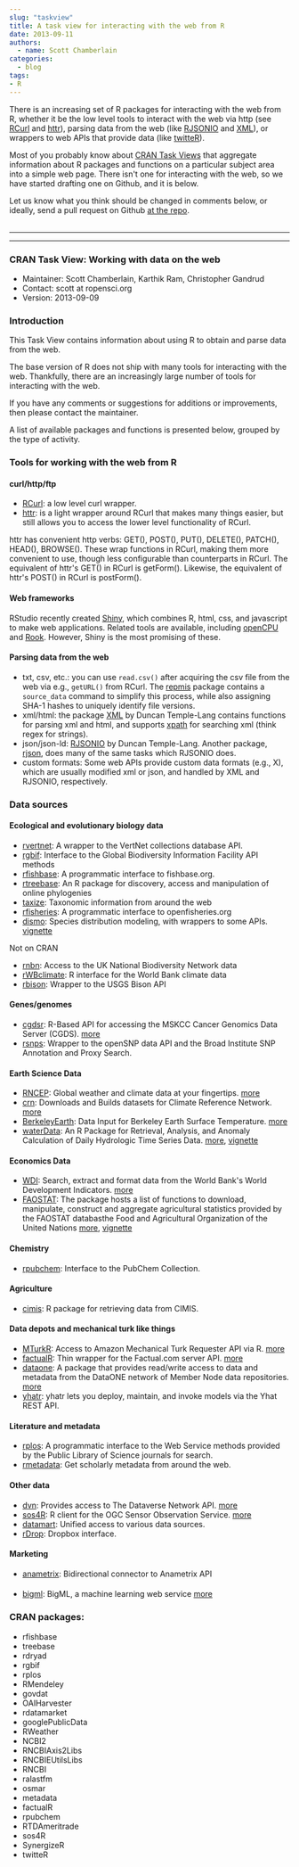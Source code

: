 ```yaml
---
slug: "taskview"
title: A task view for interacting with the web from R
date: 2013-09-11
authors:
  - name: Scott Chamberlain
categories:
  - blog
tags:
- R
---
```


There is an increasing set of R packages for interacting with the web from R, whether it be the low level tools to interact with the web via http (see [RCurl](http://cran.r-project.org/web/packages/RCurl/index.html) and [httr](http://cran.r-project.org/web/packages/httr/index.html)), parsing data from the web (like [RJSONIO](http://cran.r-project.org/web/packages/RJSONIO/index.html) and [XML](http://cran.r-project.org/web/packages/XML/index.html)), or wrappers to web APIs that provide data (like [twitteR](http://cran.r-project.org/web/packages/twitteR/index.html)).

Most of you probably know about [CRAN Task Views](http://cran.r-project.org/web/views/) that aggregate information about R packages and functions on a particular subject area into a simple web page. There isn't one for interacting with the web, so we have started drafting one on Github, and it is below.

Let us know what you think should be changed in comments below, or ideally, send a pull request on Github [at the repo](https://github.com/ropensci/webservices).
<br><br>

<hr>
<hr>

### CRAN Task View: Working with data on the web

- Maintainer: Scott Chamberlain, Karthik Ram, Christopher Gandrud
- Contact:	scott at ropensci.org
- Version:	2013-09-09

### Introduction

This Task View contains information about using R to obtain and parse data from the web.

The base version of R does not ship with many tools for interacting with the web. Thankfully, there are an increasingly large number of tools for interacting with the web.

If you have any comments or suggestions for additions or improvements, then please contact the maintainer.

A list of available packages and functions is presented below, grouped by the type of activity.

### Tools for working with the web from R

#### curl/http/ftp

- [RCurl](http://cran.r-project.org/web/packages/RCurl/index.html): a low level curl wrapper.
- [httr](http://cran.r-project.org/web/packages/httr/index.html): is a light wrapper around RCurl that makes many things easier, but still allows you to access the lower level functionality of RCurl.

httr has convenient http verbs: GET(), POST(), PUT(), DELETE(), PATCH(), HEAD(), BROWSE(). These wrap functions in RCurl, making them more convenient to use, though less configurable than counterparts in RCurl. The equivalent of httr's GET() in RCurl is getForm(). Likewise, the equivalent of httr's POST() in RCurl is postForm().

#### Web frameworks

RStudio recently created [Shiny](http://www.rstudio.com/shiny/), which combines R, html, css, and javascript to make web applications. Related tools are available, including [openCPU](https://public.opencpu.org/) and [Rook](http://cran.r-project.org/web/packages/Rook/index.html). However, Shiny is the most promising of these.

#### Parsing data from the web

- txt, csv, etc.: you can use `read.csv()` after acquiring the csv file from the web via e.g., `getURL()` from RCurl. The [repmis](http://cran.r-project.org/web/packages/repmis/index.html) package contains a `source_data` command to simplify this process, while also assigning SHA-1 hashes to uniquely identify file versions.
- xml/html: the package [XML](http://cran.r-project.org/web/packages/XML/index.html) by Duncan Temple-Lang contains functions for parsing xml and html, and supports [xpath](http://www.w3schools.com/xpath/default.asp) for searching xml (think regex for strings).
- json/json-ld: [RJSONIO](http://cran.r-project.org/web/packages/RJSONIO/index.html) by Duncan Temple-Lang. Another package, [rjson](http://cran.r-project.org/web/packages/rjson/index.html), does many of the same tasks which RJSONIO does.
- custom formats: Some web APIs provide custom data formats (e.g., X), which are usually modified xml or json, and handled by XML and RJSONIO, respectively.

### Data sources

#### Ecological and evolutionary biology data

- [rvertnet](http://cran.r-project.org/web/packages/rvertnet/index.html): A wrapper to the VertNet collections database API.
- [rgbif](http://cran.r-project.org/web/packages/rgbif/index.html): Interface to the Global Biodiversity Information Facility API methods
- [rfishbase](http://cran.r-project.org/web/packages/rfishbase/index.html): A programmatic interface to fishbase.org.
- [rtreebase](http://cran.r-project.org/web/packages/treebase/index.html): An R package for discovery, access and manipulation of online phylogenies
- [taxize](http://cran.r-project.org/web/packages/taxize/index.html): Taxonomic information from around the web
- [rfisheries](http://cran.r-project.org/web/packages/rfisheries/index.html): A programmatic interface to openfisheries.org
- [dismo](http://cran.r-project.org/web/packages/dismo/index.html): Species distribution modeling, with wrappers to some APIs. [vignette](http://cran.r-project.org/web/packages/dismo/vignettes/brt.pdf)

Not on CRAN

- [rnbn](https://github.com/JNCC-UK/rnbn): Access to the UK National Biodiversity Network data
- [rWBclimate](https://github.com/ropensci/rWBclimate): R interface for the World Bank climate data
- [rbison](https://github.com/ropensci/rbison): Wrapper to the USGS Bison API

#### Genes/genomes

- [cgdsr](http://cran.r-project.org/web/packages/cgdsr/index.html): R-Based API for accessing the MSKCC Cancer Genomics Data Server (CGDS). [more](http://www.cbioportal.org/public-portal)
- [rsnps](http://cran.r-project.org/web/packages/ropensnp/index.html): Wrapper to the openSNP data API and the Broad Institute SNP Annotation and Proxy Search.

#### Earth Science Data

- [RNCEP](http://cran.r-project.org/web/packages/RNCEP/index.html): Global weather and climate data at your fingertips. [more](https://sites.google.com/site/michaelukemp/rncep)
- [crn](http://cran.r-project.org/web/packages/crn/index.html): Downloads and Builds datasets for Climate Reference Network. [more](http://stevemosher.wordpress.com/)
- [BerkeleyEarth](http://cran.r-project.org/web/packages/BerkeleyEarth/index.html): Data Input for Berkeley Earth Surface Temperature. [more](http://stevemosher.wordpress.com/)
- [waterData](http://cran.r-project.org/web/packages/waterData/index.html): An R Package for Retrieval, Analysis, and Anomaly Calculation of Daily Hydrologic Time Series Data. [more](http://pubs.usgs.gov/of/2012/1168/), [vignette](http://cran.r-project.org/web/packages/waterData/vignettes/vignette.pdf)

#### Economics Data

- [WDI](http://cran.r-project.org/web/packages/WDI/index.html): Search, extract and format data from the World Bank's World Development Indicators. [more](https://sites.google.com/site/michaelukemp/rncep)
- [FAOSTAT](http://cran.r-project.org/web/packages/FAOSTAT/index.html): The package hosts a list of functions to download, manipulate, construct and aggregate agricultural statistics provided by the FAOSTAT databasthe Food and Agricultural Organization of the United Nations [more](http://cran.r-project.org/web/packages/FAOSTAT/index.html), [vignette](http://cran.r-project.org/web/packages/FAOSTAT/vignettes/FAOSTAT.pdf)

#### Chemistry

- [rpubchem](http://cran.r-project.org/web/packages/rpubchem/index.html): Interface to the PubChem Collection.

#### Agriculture

- [cimis](http://cran.r-project.org/web/packages/cimis/index.html): R package for retrieving data from CIMIS.

#### Data depots and mechanical turk like things

- [MTurkR](http://cran.r-project.org/web/packages/MTurkR/index.html): Access to Amazon Mechanical Turk Requester API via R. [more](http://thomasleeper.com/MTurkR/index.html)
- [factualR](http://cran.r-project.org/web/packages/factualR/index.html): Thin wrapper for the Factual.com server API. [more](http://www.exmachinatech.net/01/factualr/)
- [dataone](http://cran.r-project.org/web/packages/dataone/index.html): A package that provides read/write access to data and metadata from the DataONE network of Member Node data repositories. [more](http://releases.dataone.org/online/dataone_r/)
- [yhatr](http://cran.r-project.org/web/packages/yhatr/index.html): yhatr lets you deploy, maintain, and invoke models via the Yhat REST API.

#### Literature and metadata

- [rplos](http://cran.r-project.org/web/packages/rplos/index.html): A programmatic interface to the Web Service methods provided by the Public Library of Science journals for search.
- [rmetadata](https://github.com/ropensci/rmetadata): Get scholarly metadata from around the web.

#### Other data

- [dvn](http://cran.r-project.org/web/packages/dvn/index.html): Provides access to The Dataverse Network API. [more](http://thedata.org/)
- [sos4R](http://cran.r-project.org/src/contrib/Archive/sos4R/): R client for the OGC Sensor Observation Service. [more](http://www.nordholmen.net/sos4r)
- [datamart](http://cran.r-project.org/web/packages/datamart/index.html): Unified access to various data sources.
- [rDrop](https://github.com/karthikram/rDrop): Dropbox interface.

#### Marketing

- [anametrix](http://cran.r-project.org/web/packages/anametrix/index.html): Bidirectional connector to Anametrix API

#### 

- [bigml](http://cran.r-project.org/web/packages/bigml/index.html): BigML, a machine learning web service [more](https://bigml.com/)

### CRAN packages:

- rfishbase
- treebase
- rdryad
- rgbif
- rplos
- RMendeley
- govdat
- OAIHarvester
- rdatamarket
- googlePublicData
- RWeather
- NCBI2
- RNCBIAxis2Libs
- RNCBIEUtilsLibs
- RNCBI
- ralastfm
- osmar
- metadata
- factualR
- rpubchem
- RTDAmeritrade
- sos4R
- SynergizeR
- twitteR

